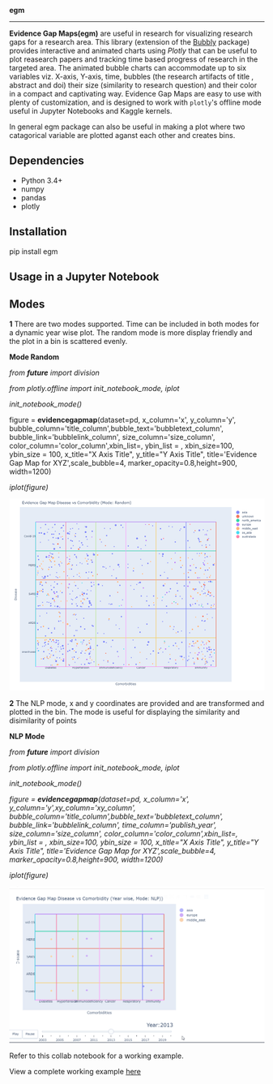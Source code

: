**egm**
******************************

**Evidence Gap Maps(egm)** are useful in research for visualizing research gaps for a research area. This library (extension of the [Bubbly]( https://github.com/AashitaK/bubbly) package) provides interactive and animated charts using *Plotly* that can be useful to plot reasearch papers and tracking time based progress of research in the targeted area. The animated bubble charts can accommodate up to six variables viz. X-axis, Y-axis, time, bubbles (the research artifacts of title , abstract and doi) their size (similarity to research question) and their color in a compact and captivating way. Evidence Gap Maps are easy to use with plenty of customization, and is designed to work with ``plotly``'s offline mode useful in Jupyter Notebooks and Kaggle kernels. 

In general egm package can also be useful in making a plot where two catagorical variable are plotted aganst each other and creates bins.

Dependencies
------------
* Python 3.4+
* numpy
* pandas 
* plotly

Installation
-------------
pip install egm

  
Usage in a Jupyter Notebook
----------------------------

**Modes**
----------------------------
**1** There are two modes supported. Time can be included in both modes for a dynamic year wise plot. The random mode is more display friendly and the plot in a bin is scattered evenly.  


**Mode Random**

*from __future__ import division*

*from plotly.offline import init_notebook_mode, iplot*

*init_notebook_mode()*

figure = **evidencegapmap**(dataset=pd, x_column='x', y_column='y',
  bubble_column='title_column',bubble_text='bubbletext_column', bubble_link='bubblelink_column', size_column='size_column', color_column='color_column',xbin_list=<list1>, ybin_list = <list2>,
  xbin_size=100, ybin_size = 100, x_title="X Axis Title", y_title="Y Axis Title", title='Evidence Gap Map for XYZ',scale_bubble=4, marker_opacity=0.8,height=900, width=1200)

*iplot(figure)*
  
![Random Mode](./egm.png?raw=true "Random Mode")
  
**2** The NLP mode, x and y coordinates are provided and are transformed and plotted in the bin. The mode is useful for displaying the similarity and disimilarity of points
 
 **NLP Mode**
 
*from __future__ import division*

*from plotly.offline import init_notebook_mode, iplot*

*init_notebook_mode()*

 *figure = **evidencegapmap**(dataset=pd, x_column='x', y_column='y',xy_column='xy_column',
  bubble_column='title_column',bubble_text='bubbletext_column', bubble_link='bubblelink_column', time_column='publish_year', size_column='size_column', color_column='color_column',xbin_list=<list1>, ybin_list = <list2>,
  xbin_size=100, ybin_size = 100, x_title="X Axis Title", y_title="Y Axis Title", title='Evidence Gap Map for XYZ',scale_bubble=4, marker_opacity=0.8,height=900, width=1200)*
  
 *iplot(figure)*

![NLP Mode](./egm.gif?raw=true "NLP Mode")

Refer to this collab notebook for a working example.

View a complete working example [here](https://www.kaggle.com/uplytics/evidence-gap-map-for-risk-areas)





